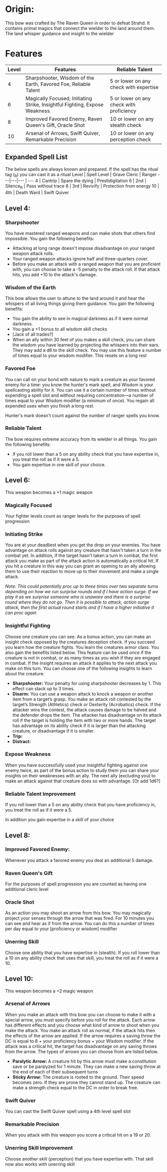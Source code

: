 # Origin:
This bow was crafted by The Raven Queen in order to defeat Strahd. It contains primal magics that connect the wielder to the land around them. The land whisper guidance and insight to the wielder

# Features
Level|Features|Reliable Talent
---|---|---
4|Sharpshooter, Wisdom of the Earth, Favored Foe, Reliable Talent | 5 or lower on any check with expertise
6|Magically Focused, Initiating Strike, Insightful Fighting, Expose Weakness| 5 or lower on any check with proficiency
8|Improved Favored Enemy, Raven Queen's Gift, Oracle Shot| 10 or lower on any stealth check
10| Arsenal of Arrows, Swift Quiver, Remarkable Precision| 10 or lower on any perception check

## Expanded Spell List
The below spells are always known and prepared. If the spell has the ritual tag (<sub>R</sub>) you can cast it as a ritual
Level | Spell Level | Grave Cleric | Ranger
---|---|--- | ---
 4  | Cantrip | Spare the dying | Prestidigitation
 6  | 2nd     | Silence<sub>R</sub> | Pass without trace
 8  | 3rd     | Revivify | Protection from energy
 10 | 4th     | Death Ward | Swift Quiver

## Level 4:
### Sharpshooter
You have mastered ranged weapons and can make shots that others find impossible. You gain the following benefits:
-   Attacking at long range doesn't impose disadvantage on your ranged weapon attack rolls.
-   Your ranged weapon attacks ignore half and three-quarters cover.
-   Before you make an attack with a ranged weapon that you are proficient with, you can choose to take a -5 penalty to the attack roll. If that attack hits, you add +10 to the attack's damage.

### Wisdom of the Earth
This bow allows the user to attune to the land around it and hear the whispers of all living things giving them guidance. You gain the following benefits:
- You gain the ability to see in magical darkness as if it were normal darkness.
- You gain a +1 bonus to all wisdom skill checks
- [Jack of all trades?]
- When an ally within 30 feet of you makes a skill check, you can share the wisdom you have learned by projecting the whispers into their ears. They may add a d6 to the skill check. You may use this feature a number of times equal to your wisdom modifier. This resets on a long rest

### Favored Foe
You can call on your bond with nature to mark a creature as your favored enemy for a time: you know the hunter's mark spell, and Wisdom is your spellcasting ability for it. You can use it a certain number of times without expending a spell slot and without requiring concentration—a number of times equal to your Wisdom modifier (a minimum of once). You regain all expended uses when you finish a long rest.

Hunter's mark doesn't count against the number of ranger spells you know.

### Reliable Talent
The bow requires extreme accuracy from its wielder in all things. You gain the following benefits:
- If you roll lower than a 5 on any ability check that you have expertise in, you treat the roll as if it were a 5.
- You gain expertise in one skill of your choice.

## Level 6:
This weapon becomes a +1 magic weapon

### Magically Focused
Your fighter levels count as ranger levels for the purposes of spell progression

### Initiating Strike
You are at your deadliest when you get the drop on your enemies. You have advantage on attack rolls against any creature that hasn't taken a turn in the combat yet. In addition, if the target hasn't taken a turn in combat, the first attack you make as part of the attack action is automatically a critical hit. If you hit a creature in this way you can grant an opening to an ally allowing them to use their reaction to move up to their movement and make a single attack.

*Note: This could potentially proc up to three times over two separate turns depending on how we run surprise rounds and if I have action surge. If we play it as we surprise someone who is unaware and there is a surprise round where they do not go. Then it is possible to attack, action surge attack, then the first actual round starts and if I have a higher initiative it can proc again*

### Insightful Fighting
Choose one creature you can see. As a bonus action, you can make an insight check opposed by the creatures deception check. If you succeed you learn how the creature fights. You learn the creatures armor class. You also gain the benefits listed below. This feature can be used once if the creature is not in combat, or as many times as you wish if they are engaged in combat. If the insight requires an attack it applies to the next attack you make on this turn. You can choose one of the following insights to learn about the creature:
- **Sharpshooter:** Your penalty for using sharpshooter decreases by 1. This effect can stack up to 3 times.
- **Disarm:** You can use a weapon attack to knock a weapon or another item from a target’s grasp. You make an attack roll contested by the target’s Strength (Athletics) check or Dexterity (Acrobatics) check. If the attacker wins the contest, the attack causes damage to be halved and the defender drops the item. The attacker has disadvantage on its attack roll if the target is holding the item with two or more hands. The target has advantage on its ability check if it is larger than the attacking creature, or disadvantage if it is smaller.
- **Trip:**
- **Distract:**

### Expose Weakness
When you have successfully used your insightful fighting against one enemy twice, as part of the bonus action to study them you can share your insights on their weaknesses with an ally. The next ally (excluding you) to make an attack against that creature does so with advantage. [Or add 1d6?]

### Reliable Talent Improvement
If you roll lower than a 5 on any ability check that you have proficiency in, you treat the roll as if it were a 5. 

In addition you gain expertise in a skill of your choice

## Level 8:
### Improved Favored Enemy:
Whenever you attack a favored enemy you deal an additional 5 damage.

### Raven Queen's Gift
For the purposes of spell progression you are counted as having one additional cleric level

### Oracle Shot
As an action you may shoot an arrow from this bow. You may magically project your senses through the arrow that was fired. For 10 minutes you can see and hear as if from the arrow. You can do this a number of times per day equal to your [proficiency or wisdom] modifier

### Unerring Skill
Choose one ability that you have expertise in (stealth). If you roll lower than a 10 on any ability check that uses that skill, you treat the roll as if it were a 10.

## Level 10:
This weapon becomes a +2 magic weapon

### Arsenal of Arrows
When you make an attack with this bow you can choose to make it with a special arrow, you must specify before you roll for the attack. Each arrow has different effects and you choose what kind of arrow to shoot when you make the attack. You make an attack roll as normal, if the attack hits then the effects of the arrow are applied. If the arrow requires a saving throw the DC is equal to 8 + your proficiency bonus + your Wisdom modifier. If the attack was a critical hit, the target has disadvantage on any saving throws from the arrow. The types of arrows you can choose from are listed below.
- **Paralytic Arrow:** A creature hit by this arrow must make a constitution save or be paralyzed for 1 minute. They can make a new saving throw at the end of each of their subsequent turns
- **Sticky Arrow:** The creature is rooted to the ground. Their speed becomes zero. If they are prone they cannot stand up. The creature can make a strength check equal to the DC in order to break free.

### Swift Quiver
You can cast the Swift Quiver spell using a 4th level spell slot

### Remarkable Precision
When you attack with this weapon you score a critical hit on a 19 or 20.

### Unerring Skill Improvement
Choose another skill (perception) that you have expertise with. That skill now also works with unerring skill